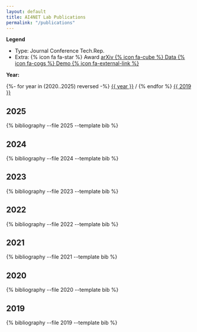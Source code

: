 ```yaml
---
layout: default
title: AI4NET Lab Publications
permalink: "/publications"
---
```


**Legend**
 - Type: 
<span class="badge badge-pill btn-primary" style="width: {{ badgeWidth }}">Journal</span>
<span class="badge badge-pill btn-success" style="width: {{ badgeWidth }}">Conference</span>
<span class="badge badge-pill btn-secondary" style="width: {{ badgeWidth }}">Tech.Rep.</span>
 - Extra: 
<span class="badge badge-pill btn-warning" style="width: {{ badgeWidth }}"> {% icon fa fa-star %} Award  </span>
<span class="badge badge-pill btn btn-outline-dark" style="width: {{ badgeWidth }}"> <a href="{{ entry.arxiv }}"> arXiv <i class="fa fa-external-link"></i></a> </span> 
<span class="badge badge-pill btn btn-outline-dark" style="width: {{ badgeWidth }}">   <a href="{{ entry.dataseturl }}"> {% icon fa-cube %} Data <i class="fa fa-external-link"></i></a> </span> <span class="badge badge-pill btn btn-outline-dark" style="width: {{ badgeWidth }}">   <a href="{{ entry.demourl }}"> {% icon fa-cogs %} Demo {% icon fa-external-link %} <i class="fa fa-external-link"></i></a> </span>  

<strong> Year: </strong> 
<!-- <button class="btn badge btn-default btn-xs">-->
{%- for year in (2020..2025) reversed -%} [{{ year }}](#publications{{year}})<span class="caret"></span> / {% endfor %}  [{{ 2019 }}](#publications2019) 

## <A name="publications2025"></a>2025 <span class="badge">  
{% bibliography --file 2025 --template bib  %}

## <A name="publications2024"></a>2024 <span class="badge">  
{% bibliography --file 2024 --template bib  %}

## <A name="publications2023"></a>2023 <span class="badge">  
{% bibliography --file 2023 --template bib  %}

## <A name="publications2022"></a>2022 <span class="badge">   
{% bibliography --file 2022 --template bib  %}

## <A name="publications2021"></a>2021 <span class="badge">   
{% bibliography --file 2021 --template bib  %}

## <A name="publications2020"></a>2020 <span class="badge">   
{% bibliography --file 2020 --template bib  %}

## <A name="publications2019"></a>2019 <span class="badge">   
{% bibliography --file 2019 --template bib  %}

 
